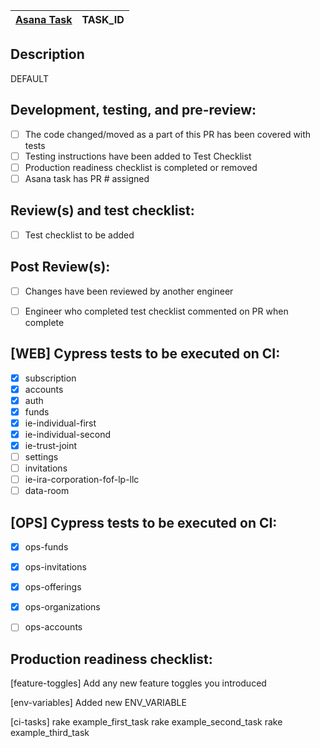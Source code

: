 | [Asana Task](https://app.asana.com/0/0/TASK_ID) | TASK_ID |
|----------------------------------------------------------|------------------|

## Description
DEFAULT

## Development, testing, and pre-review:
- [ ] The code changed/moved as a part of this PR has been covered with tests
- [ ] Testing instructions have been added to Test Checklist
- [ ] Production readiness checklist is completed or removed
- [ ] Asana task has PR # assigned

## Review(s) and test checklist:
- [ ] Test checklist to be added

## Post Review(s):
- [ ] Changes have been reviewed by another engineer
- [ ] Engineer who completed test checklist commented on PR when complete


## [WEB] Cypress tests to be executed on CI:
- [x] subscription
- [x] accounts
- [x] auth
- [x] funds
- [x] ie-individual-first
- [x] ie-individual-second
- [x] ie-trust-joint
- [ ] settings
- [ ] invitations
- [ ] ie-ira-corporation-fof-lp-llc
- [ ] data-room

## [OPS] Cypress tests to be executed on CI:
- [x] ops-funds
- [x] ops-invitations
- [x] ops-offerings
- [x] ops-organizations
- [ ] ops-accounts


## Production readiness checklist:
[feature-toggles]
Add any new feature toggles you introduced

[env-variables]
Added new ENV_VARIABLE

[ci-tasks]
rake example_first_task
rake example_second_task
rake example_third_task
